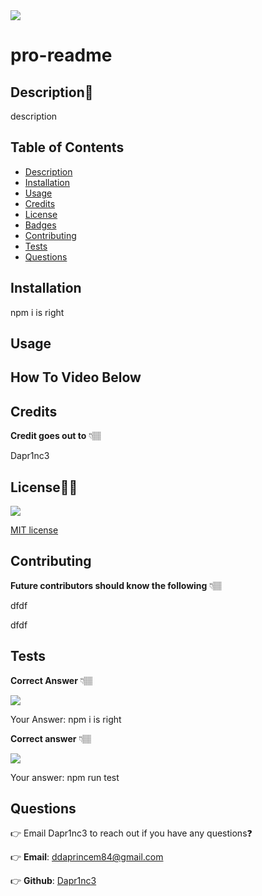 
  <img src="https://img.shields.io/github/license/Dapr1nc3/pro-readme">

  # pro-readme

  ## Description📝
  description

  ## Table of Contents
  - [Description](#description)
  - [Installation](#installation)
  - [Usage](#usage)
  - [Credits](#credits)
  - [License](#license)
  - [Badges](#badges)
  - [Contributing](#contributing)
  - [Tests](#tests)
  - [Questions](#questions)
  

  ## Installation

  npm i is right


  ## Usage

  ## How To Video Below
  


  ## Credits

  **Credit goes out to** 👇🏽

  Dapr1nc3




  ## License🐱‍🏍

  <img src="https://img.shields.io/github/license/Dapr1nc3/pro-readme">

  [MIT license](https://choosealicense.com/licenses/mit/) 



  ## Contributing

  **Future contributors should know the following** 👇🏽

  dfdf

  dfdf



  ## Tests

  **Correct Answer** 👇🏽

  <img src= "https://user-images.githubusercontent.com/87787132/146451672-08bbcb79-a80e-4679-a64d-70f5f2c646c9.png">

  Your Answer: npm i is right

  **Correct answer** 👇🏽

  <img src= "https://user-images.githubusercontent.com/87787132/146452913-dd0903c6-b937-4e32-9802-bc36a38c527f.png">
  
  Your answer: npm run test


  ## Questions

  👉 Email Dapr1nc3 to reach out if you have any questions❓

  👉 **Email**: ddaprincem84@gmail.com 

  👉 **Github**: [Dapr1nc3](https://github.com/Dapr1nc3)

  